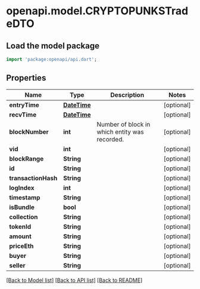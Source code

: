 # openapi.model.CRYPTOPUNKSTradeDTO

## Load the model package
```dart
import 'package:openapi/api.dart';
```

## Properties
Name | Type | Description | Notes
------------ | ------------- | ------------- | -------------
**entryTime** | [**DateTime**](DateTime.md) |  | [optional] 
**recvTime** | [**DateTime**](DateTime.md) |  | [optional] 
**blockNumber** | **int** | Number of block in which entity was recorded. | [optional] 
**vid** | **int** |  | [optional] 
**blockRange** | **String** |  | [optional] 
**id** | **String** |  | [optional] 
**transactionHash** | **String** |  | [optional] 
**logIndex** | **int** |  | [optional] 
**timestamp** | **String** |  | [optional] 
**isBundle** | **bool** |  | [optional] 
**collection** | **String** |  | [optional] 
**tokenId** | **String** |  | [optional] 
**amount** | **String** |  | [optional] 
**priceEth** | **String** |  | [optional] 
**buyer** | **String** |  | [optional] 
**seller** | **String** |  | [optional] 

[[Back to Model list]](../README.md#documentation-for-models) [[Back to API list]](../README.md#documentation-for-api-endpoints) [[Back to README]](../README.md)


